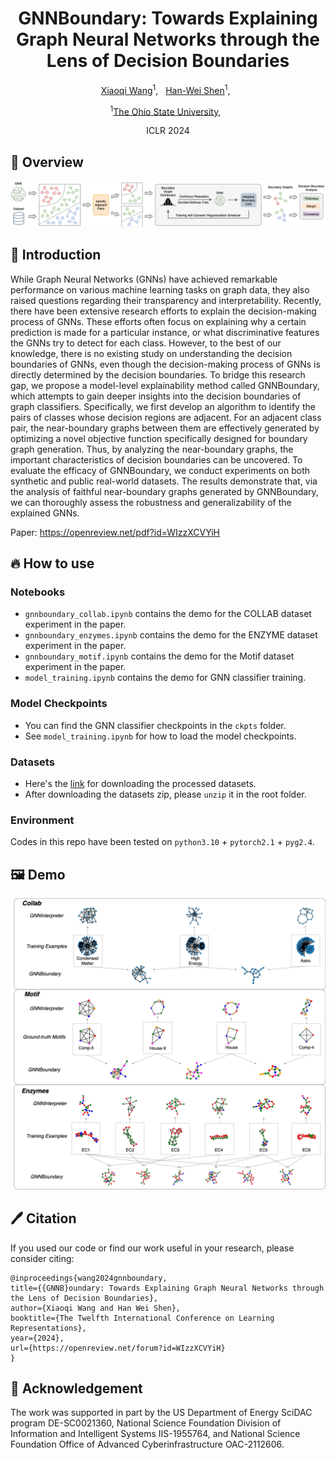 <div align="center">

<h1>GNNBoundary: Towards Explaining Graph Neural Networks through the Lens of Decision Boundaries</h1>

[Xiaoqi Wang](https://scholar.google.com/citations?user=i__pLDEAAAAJ&hl=en&oi=sra)<sup>1</sup>, &nbsp;
[Han-Wei Shen](https://scholar.google.com/citations?user=95Z6-isAAAAJ&hl=en)<sup>1</sup>, &nbsp;


<sup>1</sup>[The Ohio State University](), &nbsp;

ICLR 2024

</div>


## 🚀 Overview
![GNNBoundary](./figures/overview.png)

## 📖 Introduction
While Graph Neural Networks (GNNs) have achieved remarkable performance on various machine learning 
tasks on graph data, they also raised questions regarding their transparency and interpretability. 
Recently, there have been extensive research efforts to explain the decision-making process of GNNs.
These efforts often focus on explaining why a certain prediction is made for a particular instance, 
or what discriminative features the GNNs try to detect for each class. However, to the best of our 
knowledge, there is no existing study on understanding the decision boundaries of GNNs, even though 
the decision-making process of GNNs is directly determined by the decision boundaries. To bridge this 
research gap, we propose a model-level explainability method called GNNBoundary, which attempts to gain
deeper insights into the decision boundaries of graph classifiers. Specifically, we first develop an 
algorithm to identify the pairs of classes whose decision regions are adjacent. For an adjacent class 
pair, the near-boundary graphs between them are effectively generated by optimizing a novel objective 
function specifically designed for boundary graph generation. Thus, by analyzing the near-boundary 
graphs, the important characteristics of decision boundaries can be uncovered. To evaluate the efficacy 
of GNNBoundary, we conduct experiments on both synthetic and public real-world datasets. The results 
demonstrate that, via the analysis of faithful near-boundary graphs generated by GNNBoundary, we can 
thoroughly assess the robustness and generalizability of the explained GNNs.

Paper: https://openreview.net/pdf?id=WIzzXCVYiH

## 🔥 How to use

### Notebooks
* `gnnboundary_collab.ipynb` contains the demo for the COLLAB dataset experiment in the paper.
* `gnnboundary_enzymes.ipynb` contains the demo for the ENZYME dataset experiment in the paper.
* `gnnboundary_motif.ipynb` contains the demo for the Motif dataset experiment in the paper.
* `model_training.ipynb` contains the demo for GNN classifier training.

### Model Checkpoints
* You can find the GNN classifier checkpoints in the `ckpts` folder.
* See `model_training.ipynb` for how to load the model checkpoints.

### Datasets
* Here's the [link](https://drive.google.com/file/d/1Jh7kUxOGZdpQrEDae5r3lOhR5k_zRAFI/view?usp=share_link) for downloading the processed datasets.
* After downloading the datasets zip, please `unzip` it in the root folder.

### Environment
Codes in this repo have been tested on `python3.10` + `pytorch2.1` + `pyg2.4`.

## 🖼️ Demo
![demo](figures/demo.png)

## 🖊️ Citation
If you used our code or find our work useful in your research, please consider citing:
```
@inproceedings{wang2024gnnboundary,
title={{GNNB}oundary: Towards Explaining Graph Neural Networks through the Lens of Decision Boundaries},
author={Xiaoqi Wang and Han Wei Shen},
booktitle={The Twelfth International Conference on Learning Representations},
year={2024},
url={https://openreview.net/forum?id=WIzzXCVYiH}
}
```

## 🙏 Acknowledgement
The work  was supported in part by  the US Department of Energy SciDAC program DE-SC0021360, 
National Science Foundation Division of Information and Intelligent Systems IIS-1955764, 
and National Science Foundation Office of Advanced Cyberinfrastructure OAC-2112606.
